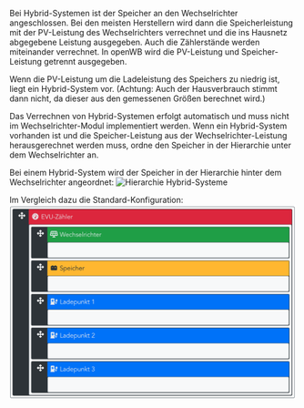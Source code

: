 Bei Hybrid-Systemen ist der Speicher an den Wechselrichter angeschlossen. Bei den meisten Herstellern wird dann die Speicherleistung mit der PV-Leistung des Wechselrichters verrechnet und die ins Hausnetz abgegebene Leistung ausgegeben. Auch die Zählerstände werden miteinander verrechnet. In openWB wird die PV-Leistung und Speicher-Leistung getrennt ausgegeben.

Wenn die PV-Leistung um die Ladeleistung des Speichers zu niedrig ist, liegt ein Hybrid-System vor. (Achtung: Auch der Hausverbrauch stimmt dann nicht, da dieser aus den gemessenen Größen berechnet wird.)

Das Verrechnen von Hybrid-Systemen erfolgt automatisch und muss nicht im Wechselrichter-Modul implementiert werden. Wenn ein Hybrid-System vorhanden ist und die Speicher-Leistung aus der Wechselrichter-Leistung herausgerechnet werden muss, ordne den Speicher in der Hierarchie unter dem Wechselrichter an.

Bei einem Hybrid-System wird der Speicher in der Hierarchie hinter dem Wechselrichter angeordnet:
![Hierarchie Hybrid-Systeme](hybrid.png)

Im Vergleich dazu die Standard-Konfiguration:
![Hierarchie Standard](standard.png)
